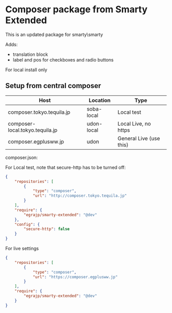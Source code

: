 # Composer package from Smarty Extended

This is an updated package for smarty\smarty

Adds:

- translation block
- label and pos for checkboxes and radio buttons

For local install only

## Setup from central composer

| Host | Location | Type |
| - | - | - |
| composer.tokyo.tequila.jp | soba-local | Local test |
| composer-local.tokyo.tequila.jp | udon-local | Local Live, no https |
| composer.egplusww.jp | udon | General Live (use this) |

composer.json:

For Local test, note that secure-http has to be turned off:

```json
{
    "repositories": [
        {
            "type": "composer",
            "url": "http://composer.tokyo.tequila.jp"
        }
    ],
    "require": {
        "egrajp/smarty-extended": "@dev"
    },
    "config": {
        "secure-http": false
    }
}
```

For live settings

```json
{
    "repositories": [
        {
            "type": "composer",
            "url": "https://composer.egplusww.jp"
        }
    ],
    "require": {
        "egrajp/smarty-extended": "@dev"
    }
}
```
